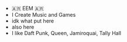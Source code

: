 - 🇦🇷 EEM 🇦🇷
- I Create Music and Games 
- idk what put here
- also here
- I like Daft Punk, Queen, Jamiroquai, Tally Hall


<!---
e0e0m/e0e0m is a ✨ special ✨ repository because its `README.md` (this file) appears on your GitHub profile.
You can click the Preview link to take a look at your changes.
--->
